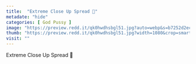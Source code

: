 ```yaml
---
title:  "Extreme Close Up Spread 💙"
metadate: "hide"
categories: [ God Pussy ]
image: "https://preview.redd.it/qk0hwdhsbgl51.jpg?auto=webp&s=b7252d2ece9cf827bb803c2b2c8b74541549867b"
thumb: "https://preview.redd.it/qk0hwdhsbgl51.jpg?width=1080&crop=smart&auto=webp&s=f63a5759aa8dffdedaf6ca99ae4f877ec3eea82d"
visit: ""
---
```

Extreme Close Up Spread 💙
